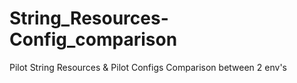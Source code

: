 # String_Resources-Config_comparison
Pilot String Resources &amp; Pilot Configs Comparison between 2 env's
